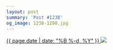 ```yaml
---
layout: post
summary: 'Post #1238'
og_image: 1238-1280.jpg
---
```


<p>
 <time>
  <a href="/1238">
   {{ page.date | date: "%B %-d, %Y" }}
  </a>
 </time>
 <a href="/1238">
  <img sizes="(min-width: 700px) 50vw, calc(100vw - 2rem)" src="{{ site.assets_url }}/1238-640.jpg" srcset="{{ site.assets_url }}/1238-320.jpg 320w, {{ site.assets_url }}/1238-640.jpg 640w, {{ site.assets_url }}/1238-960.jpg 960w, {{ site.assets_url }}/1238-1280.jpg 1280w"/>
 </a>
</p>
